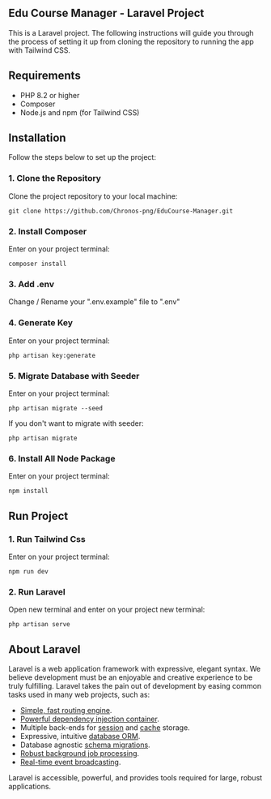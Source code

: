 ## Edu Course Manager - Laravel Project

This is a Laravel project. The following instructions will guide you through the process of setting it up from cloning the repository to running the app with Tailwind CSS.

## Requirements

- PHP 8.2 or higher
- Composer
- Node.js and npm (for Tailwind CSS)

## Installation

Follow the steps below to set up the project:

### 1. Clone the Repository

Clone the project repository to your local machine:

```
git clone https://github.com/Chronos-png/EduCourse-Manager.git

```

### 2. Install Composer

Enter on your project terminal:

```
composer install

```

### 3. Add .env

Change / Rename your ".env.example" file to  ".env"

### 4. Generate Key

Enter on your project terminal:

```
php artisan key:generate

```

### 5. Migrate Database with Seeder

Enter on your project terminal:

```
php artisan migrate --seed

```
If you don't want to migrate with seeder:

```
php artisan migrate

```

### 6. Install All Node Package

Enter on your project terminal:

```
npm install

```

## Run Project

### 1. Run Tailwind Css

Enter on your project terminal:

```
npm run dev
```
### 2. Run Laravel

Open new terminal and enter on your project new terminal:

```
php artisan serve
```

## About Laravel

Laravel is a web application framework with expressive, elegant syntax. We believe development must be an enjoyable and creative experience to be truly fulfilling. Laravel takes the pain out of development by easing common tasks used in many web projects, such as:

- [Simple, fast routing engine](https://laravel.com/docs/routing).
- [Powerful dependency injection container](https://laravel.com/docs/container).
- Multiple back-ends for [session](https://laravel.com/docs/session) and [cache](https://laravel.com/docs/cache) storage.
- Expressive, intuitive [database ORM](https://laravel.com/docs/eloquent).
- Database agnostic [schema migrations](https://laravel.com/docs/migrations).
- [Robust background job processing](https://laravel.com/docs/queues).
- [Real-time event broadcasting](https://laravel.com/docs/broadcasting).

Laravel is accessible, powerful, and provides tools required for large, robust applications.
